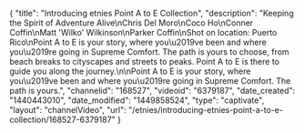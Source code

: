 {
    "title": "Introducing etnies Point A to E Collection",
    "description": "Keeping the Spirit of Adventure Alive\nChris Del Moro\nCoco Ho\nConner Coffin\nMatt 'Wilko' Wilkinson\nParker Coffin\nShot on location: Puerto Rico\nPoint A to E is your story, where you\u2019ve been and where you\u2019re going in Supreme Comfort. The path is yours to choose, from beach breaks to cityscapes and streets to peaks. Point A to E is there to guide you along the journey.\n\nPoint A to E is your story, where you\u2019ve been and where you\u2019re going in Supreme Comfort. The path is yours.",
    "channelid": "168527",
    "videoid": "6379187",
    "date_created": "1440443010",
    "date_modified": "1449858524",
    "type": "captivate",
    "layout": "channelVideo",
    "url": "\/etnies\/introducing-etnies-point-a-to-e-collection\/168527-6379187"
}